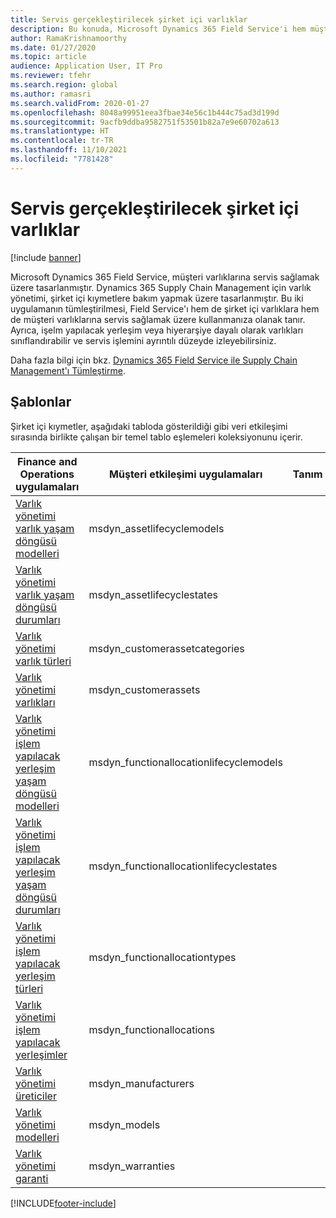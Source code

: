 ```yaml
---
title: Servis gerçekleştirilecek şirket içi varlıklar
description: Bu konuda, Microsoft Dynamics 365 Field Service'i hem müşteri varlıklarına hem de şirket içi varlıklara hizmet sağlamak için nasıl kullanabileceğiniz açıklanmıştır.
author: RamaKrishnamoorthy
ms.date: 01/27/2020
ms.topic: article
audience: Application User, IT Pro
ms.reviewer: tfehr
ms.search.region: global
ms.author: ramasri
ms.search.validFrom: 2020-01-27
ms.openlocfilehash: 8048a99951eea3fbae34e56c1b444c75ad3d199d
ms.sourcegitcommit: 9acfb9ddba9582751f53501b82a7e9e60702a613
ms.translationtype: HT
ms.contentlocale: tr-TR
ms.lasthandoff: 11/10/2021
ms.locfileid: "7781428"
---
```

# <a name="in-house-assets-for-servicing"></a>Servis gerçekleştirilecek şirket içi varlıklar

[!include [banner](../../includes/banner.md)]

Microsoft Dynamics 365 Field Service, müşteri varlıklarına servis sağlamak üzere tasarlanmıştır. Dynamics 365 Supply Chain Management için varlık yönetimi, şirket içi kıymetlere bakım yapmak üzere tasarlanmıştır. Bu iki uygulamanın tümleştirilmesi, Field Service'ı hem de şirket içi varlıklara hem de müşteri varlıklarına servis sağlamak üzere kullanmanıza olanak tanır. Ayrıca, işelm yapılacak yerleşim veya hiyerarşiye dayalı olarak varlıkları sınıflandırabilir ve servis işlemini ayrıntılı düzeyde izleyebilirsiniz.

Daha fazla bilgi için bkz. [Dynamics 365 Field Service ile Supply Chain Management'ı Tümleştirme](/dynamics365/field-service/supply-chain-field-service-integration).

## <a name="templates"></a>Şablonlar

Şirket içi kıymetler, aşağıdaki tabloda gösterildiği gibi veri etkileşimi sırasında birlikte çalışan bir temel tablo eşlemeleri koleksiyonunu içerir.

| Finance and Operations uygulamaları | Müşteri etkileşimi uygulamaları | Tanım |
|-----------------------------|-----------------------------------|-------------|
[Varlık yönetimi varlık yaşam döngüsü modelleri](mapping-reference.md#119) | msdyn_assetlifecyclemodels | |
[Varlık yönetimi varlık yaşam döngüsü durumları](mapping-reference.md#120) | msdyn_assetlifecyclestates | |
[Varlık yönetimi varlık türleri](mapping-reference.md#124) | msdyn_customerassetcategories | |
[Varlık yönetimi varlıkları](mapping-reference.md#125) | msdyn_customerassets | |
[Varlık yönetimi işlem yapılacak yerleşim yaşam döngüsü modelleri](mapping-reference.md#134) | msdyn_functionallocationlifecyclemodels | |
[Varlık yönetimi işlem yapılacak yerleşim yaşam döngüsü durumları](mapping-reference.md#135) | msdyn_functionallocationlifecyclestates | |
[Varlık yönetimi işlem yapılacak yerleşim türleri](mapping-reference.md#137) | msdyn_functionallocationtypes | |
[Varlık yönetimi işlem yapılacak yerleşimler](mapping-reference.md#136) | msdyn_functionallocations | |
[Varlık yönetimi üreticiler](mapping-reference.md#153) | msdyn_manufacturers | |
[Varlık yönetimi modelleri](mapping-reference.md#154) | msdyn_models | |
[Varlık yönetimi garanti](mapping-reference.md#209) | msdyn_warranties | |

[!INCLUDE[footer-include](../../../../includes/footer-banner.md)]
